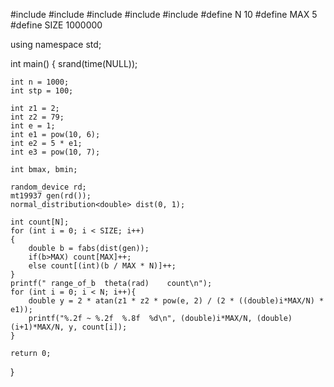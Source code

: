#include <iostream>
#include <cmath>
#include <cstdlib>
#include <ctime>
#include <random>
#define N 10
#define MAX 5
#define SIZE 1000000

using namespace std;

int main()
{
    srand(time(NULL));

    int n = 1000;
    int stp = 100;

    int z1 = 2;
    int z2 = 79;
    int e = 1;
    int e1 = pow(10, 6);
    int e2 = 5 * e1;
    int e3 = pow(10, 7);

    int bmax, bmin;

    random_device rd;
    mt19937 gen(rd());
    normal_distribution<double> dist(0, 1);

    int count[N];
    for (int i = 0; i < SIZE; i++)
    {
        double b = fabs(dist(gen));
        if(b>MAX) count[MAX]++;
        else count[(int)(b / MAX * N)]++;
    }
    printf(" range_of_b  theta(rad)    count\n");
    for (int i = 0; i < N; i++){
        double y = 2 * atan(z1 * z2 * pow(e, 2) / (2 * ((double)i*MAX/N) * e1));
        printf("%.2f ~ %.2f  %.8f  %d\n", (double)i*MAX/N, (double)(i+1)*MAX/N, y, count[i]);
    }

    return 0;
}
